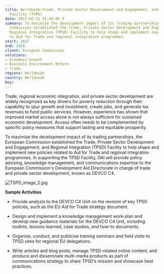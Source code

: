 ```yaml
---
title: Worldwide—Trade, Private Sector Development and Engagement, and Regional Integration
  Facility (TSPD)
date: 2017-02-21 01:44:00 Z
summary: To maximize the development impact of its trading partnerships, the European
  Commission established the Trade, Private Sector Development and Engagement, and
  Regional Integration (TPSD) Facility to help shape and implement new policies related
  to Aid for Trade and regional integration programmes.
start: 2017
end: 2020
client: European Commission
solutions:
- Economic Growth
- Business Environment Reform
- Trade
regions: Worldwide
country: Worldwide
Key: 
---
```


Trade, regional economic integration, and private sector development are widely recognized as key drivers for poverty reduction through their capability to spur growth and investment, create jobs, and generate tax revenues to fund public services. However, experience has shown that improved market access alone is not always sufficient for sustained economic development. Access often needs to be complemented by specific policy measures that support lasting and equitable prosperity.

To maximize the development impact of its trading partnerships, the European Commission established the Trade, Private Sector Development and Engagement, and Regional Integration (TPSD) Facility to help shape and implement new policies related to Aid for Trade and regional integration programmes. In supporting the TPSD Facility, DAI will provide policy advising, knowledge management, and communications expertise to the European Commission's Development Aid Directorate in charge of trade and private sector development, known as DEVCO C4.

![TSPD_image_2.jpg](/uploads/TSPD_image_2.jpg)

**Sample Activities**

* Provide analysis to the DEVCO C4 Unit on the revision of key TPSD policies, such as the EU Aid for Trade strategy document.

* Design and implement a knowledge management work-plan and develop new guidance materials for the DEVCO C4 Unit, including toolkits, lessons learned, case studies, and how-to documents.

* Organise, conduct, and publicise training seminars and field visits to TPSD sites for regional EU delegations.

* Write articles and blog posts; manage TPSD-related online content; and produce and disseminate multi-media products as part of communications strategy to share TPSD’s mission and showcase best practices.
